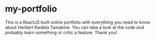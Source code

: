 # my-portfolio
This is a ReactJS built online portfolio with everything you need to know about Herbert Kwabla Tamakloe. You can take a look at the code and probably learn something or critic a feature. Thank you!

